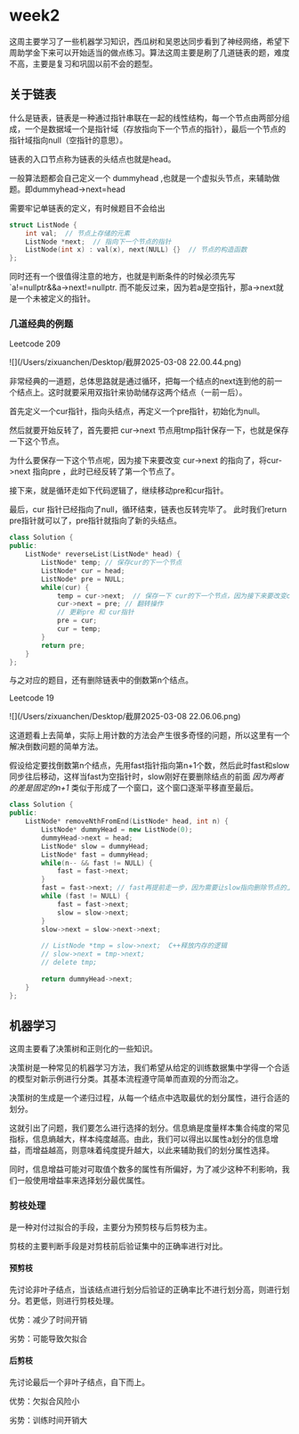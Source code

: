 # week2

这周主要学习了一些机器学习知识，西瓜树和吴恩达同步看到了神经网络，希望下周助学金下来可以开始适当的做点练习。算法这周主要是刷了几道链表的题，难度不高，主要是复习和巩固以前不会的题型。

## 关于链表

什么是链表，链表是一种通过指针串联在一起的线性结构，每一个节点由两部分组成，一个是数据域一个是指针域（存放指向下一个节点的指针），最后一个节点的指针域指向null（空指针的意思）。

链表的入口节点称为链表的头结点也就是head。

一般算法题都会自己定义一个 dummyhead ,也就是一个虚拟头节点，来辅助做题。即dummyhead->next=head

需要牢记单链表的定义，有时候题目不会给出

```cpp
struct ListNode {
    int val;  // 节点上存储的元素
    ListNode *next;  // 指向下一个节点的指针
    ListNode(int x) : val(x), next(NULL) {}  // 节点的构造函数
};
```

同时还有一个很值得注意的地方，也就是判断条件的时候必须先写  `a!=nullptr&&a->next!=nullptr.  而不能反过来，因为若a是空指针，那a->next就是一个未被定义的指针。

### 几道经典的例题

Leetcode 209

![](/Users/zixuanchen/Desktop/截屏2025-03-08 22.00.44.png)

非常经典的一道题，总体思路就是通过循环，把每一个结点的next连到他的前一个结点上。这时就要采用双指针来协助储存这两个结点（一前一后）。

首先定义一个cur指针，指向头结点，再定义一个pre指针，初始化为null。

然后就要开始反转了，首先要把 cur->next 节点用tmp指针保存一下，也就是保存一下这个节点。

为什么要保存一下这个节点呢，因为接下来要改变 cur->next 的指向了，将cur->next 指向pre ，此时已经反转了第一个节点了。

接下来，就是循环走如下代码逻辑了，继续移动pre和cur指针。

最后，cur 指针已经指向了null，循环结束，链表也反转完毕了。 此时我们return pre指针就可以了，pre指针就指向了新的头结点。

```cpp
class Solution {
public:
    ListNode* reverseList(ListNode* head) {
        ListNode* temp; // 保存cur的下一个节点
        ListNode* cur = head;
        ListNode* pre = NULL;
        while(cur) {
            temp = cur->next;  // 保存一下 cur的下一个节点，因为接下来要改变cur->next
            cur->next = pre; // 翻转操作
            // 更新pre 和 cur指针
            pre = cur;
            cur = temp;
        }
        return pre;
    }
};
```

与之对应的题目，还有删除链表中的倒数第n个结点。

Leetcode 19

![](/Users/zixuanchen/Desktop/截屏2025-03-08 22.06.06.png)

这道题看上去简单，实际上用计数的方法会产生很多奇怪的问题，所以这里有一个解决倒数问题的简单方法。

假设给定要找倒数第n个结点，先用fast指针指向第n+1个数，然后此时fast和slow同步往后移动，这样当fast为空指针时，slow刚好在要删除结点的前面 *因为两者的差是固定的n+1* 类似于形成了一个窗口，这个窗口逐渐平移直至最后。

```cpp
class Solution {
public:
    ListNode* removeNthFromEnd(ListNode* head, int n) {
        ListNode* dummyHead = new ListNode(0);
        dummyHead->next = head;
        ListNode* slow = dummyHead;
        ListNode* fast = dummyHead;
        while(n-- && fast != NULL) {
            fast = fast->next;
        }
        fast = fast->next; // fast再提前走一步，因为需要让slow指向删除节点的上一个节点
        while (fast != NULL) {
            fast = fast->next;
            slow = slow->next;
        }
        slow->next = slow->next->next; 
        
        // ListNode *tmp = slow->next;  C++释放内存的逻辑
        // slow->next = tmp->next;
        // delete tmp;
        
        return dummyHead->next;
    }
};
```





## 机器学习

这周主要看了决策树和正则化的一些知识。

决策树是一种常见的机器学习方法，我们希望从给定的训练数据集中学得一个合适的模型对新示例进行分类。其基本流程遵守简单而直观的分而治之。

决策树的生成是一个递归过程，从每一个结点中选取最优的划分属性，进行合适的划分。

这就引出了问题，我们要怎么进行选择的划分。信息熵是度量样本集合纯度的常见指标，信息熵越大，样本纯度越高。由此，我们可以得出以属性a划分的信息增益，而增益越高，则意味着纯度提升越大，以此来辅助我们的划分属性选择。

同时，信息增益可能对可取值个数多的属性有所偏好，为了减少这种不利影响，我们一般使用增益率来选择划分最优属性。

### 剪枝处理

是一种对付过拟合的手段，主要分为预剪枝与后剪枝为主。

剪枝的主要判断手段是对剪枝前后验证集中的正确率进行对比。

#### 预剪枝

先讨论非叶子结点，当该结点进行划分后验证的正确率比不进行划分高，则进行划分。若更低，则进行剪枝处理。

优势：减少了时间开销

劣势：可能导致欠拟合

#### 后剪枝

先讨论最后一个非叶子结点，自下而上。

优势：欠拟合风险小

劣势：训练时间开销大

